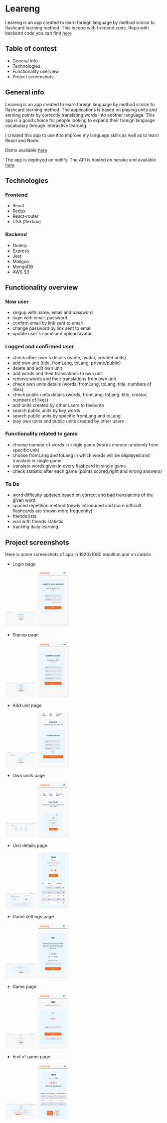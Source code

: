 # Leareng

Leareng is an app created to learn foreign language by method similar to flashcard learning method.
This is repo with frontend code. Repo with backend code you can find [here](https://github.com/talcia/leareng-backend)

## Table of contest

-   General info
-   Technologies
-   Functionality overview
-   Project screenshots

## General info

Leareng is an app created to learn foreign language by method similar to flashcard learning method. The applications is based on playing units and serning points by correctly translating words into another language. This app is a good choice for people looking to expand their foreign language vocabulary through interactive learning.

I created this app to use it to improve my language skills as well as to learn React and Node.

Demo available [here](https://leareng.netlify.app/)

The app is deployed on netlify. The API is hosted on heroku and available [here](https://leareng.herokuapp.com/)

## Technologies

### Frontend

-   React
-   Redux
-   React-router
-   CSS (flexbox)

### Backend

-   Nodejs
-   Express
-   Jest
-   Mailgun
-   MongoDB
-   AWS S3

## Functionality overview

### New user

-   singup with name, email and password
-   login with email, password
-   confirm email by link sent to email
-   change password by link sent to email
-   update user's name and upload avatar

### Logged and confirmed user

-   check other user's details (name, avatar, created units)
-   add own unit (title, fromLang, toLang, private/public)
-   delete and edit own unit
-   add words and their translations to own unit
-   remove words and their translations from own unit
-   check own units details (words, fromLang, toLang, title, numbers of likes)
-   check public units details (words, fromLang, toLang, title, creator, numbers of likes)
-   add units created by other users to favourite
-   search public units by key words
-   search public units by specific fromLang and toLang
-   play own units and public units created by other users

### Functionality related to game

-   choose numebr of words in single game (words choose randomly from specific unit)
-   choose fromLang and toLang in which words will be displayed and translate in single game
-   translate words given in every flashcard in single game
-   check statistic after each game (points scored,right and wrong answers)

### To Do

-   word difficulty updated based on correct and bad translations of the given word
-   spaced repetition method (newly introduced and more difficult flashcards are shown more frequently)
-   friends lists
-   wall with friends statistic
-   tracking daily learning

## Project screenshots

Here is some screenshots of app in 1920x1080 resultion and on mobile.

-   Login page
<p float="left">
  <img src="./screens/login_ekran.png" width="100" />
  <img src="./screens/login_mobile.png" width="100" />
</p>

-   Signup page
<p float="left">
  <img src="./screens/signup_ekran.png" width="100" />
  <img src="./screens/signup_mobile.png" width="100" />
</p>

-   Add unit page
<p float="left">
  <img src="./screens/addUnit_ekran.png" width="100" />
  <img src="./screens/addUnit_mobile.png" width="100" />
</p>

-   Own units page
<p float="left">
  <img src="./screens/ownUnits_ekran.png" width="100" />
  <img src="./screens/ownUnits_mobile.png" width="100" />
</p>

-   Unit details page
<p float="left">
  <img src="./screens/unitDetails_ekran.png" width="100" />
  <img src="./screens/unitDetails_mobile.png" width="100" />
</p>

-   Game settings page
<p float="left">
  <img src="./screens/gameSettings_ekran.png" width="100" />
  <img src="./screens/gameSettings_mobile.png" width="100" />
</p>

-   Game page
<p float="left">
  <img src="./screens/game_ekran.png" width="100" />
  <img src="./screens/game_mobile.png" width="100" />
</p>

-   End of game page
<p float="left">
  <img src="./screens/gameEnd_ekran.png" width="100" />
  <img src="./screens/gameEnd_mobile.png" width="100" />
</p>
